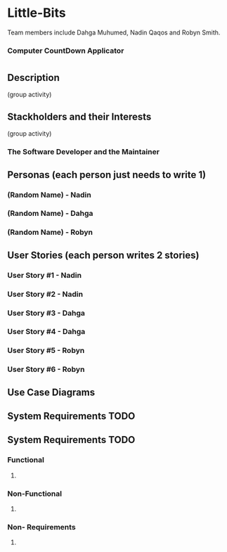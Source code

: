 # Little-Bits
Team members include Dahga Muhumed, Nadin Qaqos and Robyn Smith.

### Computer CountDown Applicator
# 

## Description
(group activity)

## Stackholders and their Interests
(group activity)


### The Software Developer and the Maintainer


## Personas (each person just needs to write 1)

### (Random Name) - Nadin

### (Random Name) -  Dahga

### (Random Name) -  Robyn


## User Stories (each person writes 2 stories)

### User Story #1 - Nadin 

### User Story #2 - Nadin 

### User Story #3 - Dahga 

### User Story #4 - Dahga 

### User Story #5 - Robyn 

### User Story #6 - Robyn 

## Use Case Diagrams

## System Requirements TODO


## System Requirements TODO

### Functional 

1. 

### Non-Functional 

1. 

### Non- Requirements 
1.

